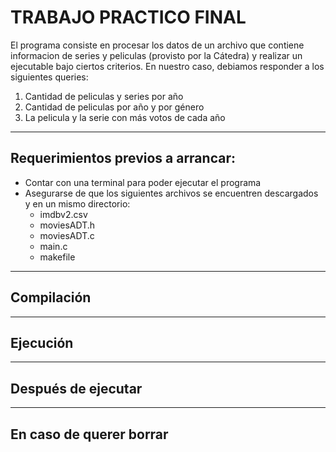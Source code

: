 # TRABAJO PRACTICO FINAL

El programa consiste en procesar los datos de un archivo que contiene informacion de series y peliculas (provisto por la Cátedra) y realizar un ejecutable bajo ciertos criterios. En nuestro caso, debiamos responder a los siguientes queries:

1. Cantidad de peliculas y series por año
2. Cantidad de peliculas por año y por género
3. La pelicula y la serie con más votos de cada año

***

## Requerimientos previos a arrancar:

* Contar con una terminal para poder ejecutar el programa
* Asegurarse de que los siguientes archivos se encuentren descargados y en un mismo directorio:
    * imdbv2.csv
    * moviesADT.h
    * moviesADT.c
    * main.c
    * makefile
    
***

## Compilación

***

## Ejecución

***

## Después de ejecutar

***

## En caso de querer borrar

